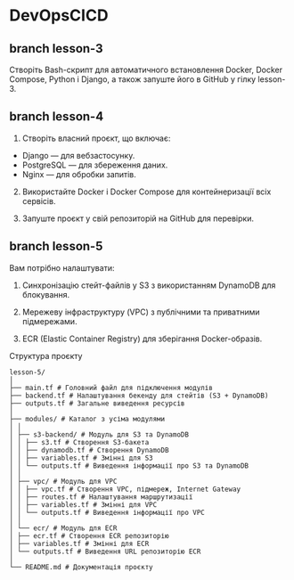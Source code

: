 # DevOpsCICD

## branch lesson-3

Створіть Bash-скрипт для автоматичного встановлення Docker, Docker Compose, Python і Django, а також запуште його в GitHub у гілку lesson-3.

## branch lesson-4

1. Створіть власний проєкт, що включає:

-   Django — для вебзастосунку.
-   PostgreSQL — для збереження даних.
-   Nginx — для обробки запитів.

2. Використайте Docker і Docker Compose для контейнеризації всіх сервісів.

3. Запуште проєкт у свій репозиторій на GitHub для перевірки.

## branch lesson-5

Вам потрібно налаштувати:

1. Синхронізацію стейт-файлів у S3 з використанням DynamoDB для блокування.

2. Мережеву інфраструктуру (VPC) з публічними та приватними підмережами.

3. ECR (Elastic Container Registry) для зберігання Docker-образів.

Структура проєкту

```
lesson-5/
│
├── main.tf # Головний файл для підключення модулів
├── backend.tf # Налаштування бекенду для стейтів (S3 + DynamoDB)
├── outputs.tf # Загальне виведення ресурсів
│
├── modules/ # Каталог з усіма модулями
│ │
│ ├── s3-backend/ # Модуль для S3 та DynamoDB
│ │ ├── s3.tf # Створення S3-бакета
│ │ ├── dynamodb.tf # Створення DynamoDB
│ │ ├── variables.tf # Змінні для S3
│ │ └── outputs.tf # Виведення інформації про S3 та DynamoDB
│ │
│ ├── vpc/ # Модуль для VPC
│ │ ├── vpc.tf # Створення VPC, підмереж, Internet Gateway
│ │ ├── routes.tf # Налаштування маршрутизації
│ │ ├── variables.tf # Змінні для VPC
│ │ └── outputs.tf # Виведення інформації про VPC
│ │
│ └── ecr/ # Модуль для ECR
│ ├── ecr.tf # Створення ECR репозиторію
│ ├── variables.tf # Змінні для ECR
│ └── outputs.tf # Виведення URL репозиторію ECR
│
└── README.md # Документація проєкту
```
